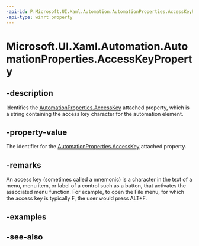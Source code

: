 ```yaml
---
-api-id: P:Microsoft.UI.Xaml.Automation.AutomationProperties.AccessKeyProperty
-api-type: winrt property
---
```


<!-- Property syntax
public Windows.UI.Xaml.DependencyProperty AccessKeyProperty { get; }
-->

# Microsoft.UI.Xaml.Automation.AutomationProperties.AccessKeyProperty

## -description
Identifies the [AutomationProperties.AccessKey](automationproperties_accesskey.md) attached property, which is a string containing the access key character for the automation element.

## -property-value
The identifier for the [AutomationProperties.AccessKey](automationproperties_accesskey.md) attached property.

## -remarks
An access key (sometimes called a mnemonic) is a character in the text of a menu, menu item, or label of a control such as a button, that activates the associated menu function. For example, to open the File menu, for which the access key is typically F, the user would press ALT+F.

## -examples

## -see-also
